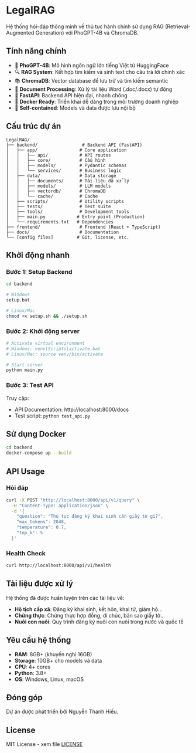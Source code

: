 # LegalRAG

Hệ thống hỏi-đáp thông minh về thủ tục hành chính sử dụng RAG (Retrieval-Augmented Generation) với PhoGPT-4B và ChromaDB.

## Tính năng chính

- 🤖 **PhoGPT-4B**: Mô hình ngôn ngữ lớn tiếng Việt từ HuggingFace
- 🔍 **RAG System**: Kết hợp tìm kiếm và sinh text cho câu trả lời chính xác
- 📚 **ChromaDB**: Vector database để lưu trữ và tìm kiếm semantic
- 📄 **Document Processing**: Xử lý tài liệu Word (.doc/.docx) tự động
- 🚀 **FastAPI**: Backend API hiện đại, nhanh chóng
- 🐳 **Docker Ready**: Triển khai dễ dàng trong môi trường doanh nghiệp
- 💾 **Self-contained**: Models và data được lưu nội bộ

## Cấu trúc dự án

```
LegalRAG/
├── backend/                 # Backend API (FastAPI)
│   ├── app/                # Core application
│   │   ├── api/            # API routes
│   │   ├── core/           # Cấu hình
│   │   ├── models/         # Pydantic schemas
│   │   └── services/       # Business logic
│   ├── data/               # Data storage
│   │   ├── documents/      # Tài liệu đã xử lý
│   │   ├── models/         # LLM models
│   │   ├── vectordb/       # ChromaDB
│   │   └── cache/          # Cache
│   ├── scripts/            # Utility scripts
│   ├── tests/              # Test suite
│   ├── tools/              # Development tools
│   ├── main.py            # Entry point (Production)
│   └── requirements.txt   # Dependencies
├── frontend/               # Frontend (React + TypeScript)
├── docs/                   # Documentation
└── [config files]         # Git, license, etc.
```

## Khởi động nhanh

### Bước 1: Setup Backend

```bash
cd backend

# Windows
setup.bat

# Linux/Mac
chmod +x setup.sh && ./setup.sh
```

### Bước 2: Khởi động server

```bash
# Activate virtual environment
# Windows: venv\Scripts\activate.bat
# Linux/Mac: source venv/bin/activate

# Start server
python main.py
```

### Bước 3: Test API

Truy cập:

- API Documentation: http://localhost:8000/docs
- Test script: `python test_api.py`

## Sử dụng Docker

```bash
cd backend
docker-compose up --build
```

## API Usage

### Hỏi đáp

```bash
curl -X POST "http://localhost:8000/api/v1/query" \
  -H "Content-Type: application/json" \
  -d '{
    "question": "Thủ tục đăng ký khai sinh cần giấy tờ gì?",
    "max_tokens": 2048,
    "temperature": 0.7,
    "top_k": 5
  }'
```

### Health Check

```bash
curl http://localhost:8000/api/v1/health
```

## Tài liệu được xử lý

Hệ thống đã được huấn luyện trên các tài liệu về:

- **Hộ tịch cấp xã**: Đăng ký khai sinh, kết hôn, khai tử, giám hộ...
- **Chứng thực**: Chứng thực hợp đồng, di chúc, bản sao giấy tờ...
- **Nuôi con nuôi**: Quy trình đăng ký nuôi con nuôi trong nước và quốc tế

## Yêu cầu hệ thống

- **RAM**: 8GB+ (khuyến nghị 16GB)
- **Storage**: 10GB+ cho models và data
- **CPU**: 4+ cores
- **Python**: 3.8+
- **OS**: Windows, Linux, macOS

## Đóng góp

Dự án được phát triển bởi Nguyễn Thanh Hiếu.

## License

MIT License - xem file [LICENSE](LICENSE)
